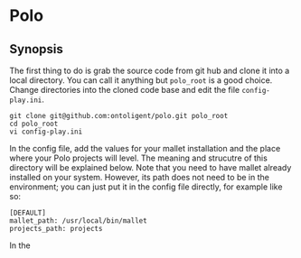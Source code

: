 # Polo

## Synopsis

The first thing to do is grab the source code from git hub and clone
it into a local directory. You can call it anything but `polo_root` is
a good choice. Change directories into the cloned code base and edit
the file `config-play.ini`. 
```
git clone git@github.com:ontoligent/polo.git polo_root
cd polo_root
vi config-play.ini
```
In the config file, add the values for your mallet installation and
the place where your Polo projects will level. The meaning and
strucutre of this directory will be explained below. Note that you
need to have mallet already installed on your system. However, its path
does not need to be in the environment; you can just put it in the
config file directly, for example like so:
```
[DEFAULT]
mallet_path: /usr/local/bin/mallet
projects_path: projects
```
In the 


